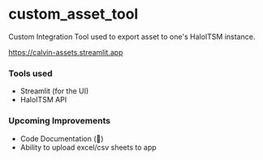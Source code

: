 # custom_asset_tool

Custom Integration Tool used to export asset to one's HaloITSM instance.

https://calvin-assets.streamlit.app

### Tools used
- Streamlit (for the UI)
- HaloITSM API

### Upcoming Improvements
- Code Documentation (🤣)
- Ability to upload excel/csv sheets to app
